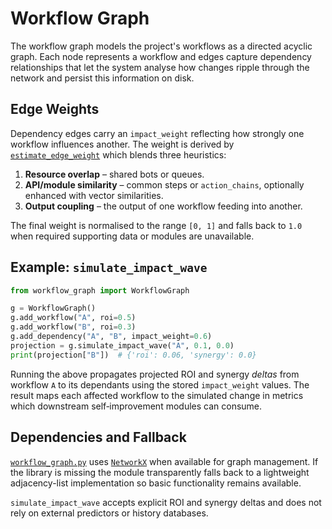 # Workflow Graph

The workflow graph models the project's workflows as a directed acyclic graph. Each node represents a workflow and edges capture dependency relationships that let the system analyse how changes ripple through the network and persist this information on disk.

## Edge Weights

Dependency edges carry an `impact_weight` reflecting how strongly one workflow influences another. The weight is derived by [`estimate_edge_weight`](../workflow_graph.py) which blends three heuristics:

1. **Resource overlap** – shared bots or queues.
2. **API/module similarity** – common steps or `action_chains`, optionally enhanced with vector similarities.
3. **Output coupling** – the output of one workflow feeding into another.

The final weight is normalised to the range `[0, 1]` and falls back to `1.0` when required supporting data or modules are unavailable.

## Example: `simulate_impact_wave`

```python
from workflow_graph import WorkflowGraph

g = WorkflowGraph()
g.add_workflow("A", roi=0.5)
g.add_workflow("B", roi=0.3)
g.add_dependency("A", "B", impact_weight=0.6)
projection = g.simulate_impact_wave("A", 0.1, 0.0)
print(projection["B"])  # {'roi': 0.06, 'synergy': 0.0}
```

Running the above propagates projected ROI and synergy *deltas* from workflow `A`
to its dependants using the stored `impact_weight` values.  The result maps each
affected workflow to the simulated change in metrics which downstream
self‑improvement modules can consume.

## Dependencies and Fallback

[`workflow_graph.py`](../workflow_graph.py) uses [`NetworkX`](https://networkx.org) when available for graph management. If the library is missing the module transparently falls back to a lightweight adjacency-list implementation so basic functionality remains available.

`simulate_impact_wave` accepts explicit ROI and synergy deltas and does not rely on external predictors or history databases.
